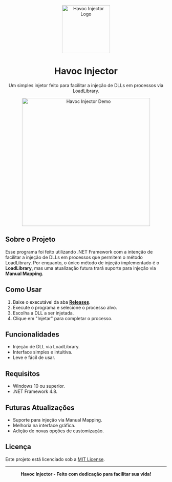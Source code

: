<p align="center">
  <!-- Coloque a sua logo aqui -->
  <img src="[path/to/your/logo.png](https://github.com/snkfranco/Havoc-Injector/blob/main/Assets/havocinjector.png?raw=true)" alt="Havoc Injector Logo" width="150">
</p>

<h1 align="center">Havoc Injector</h1>

<p align="center">
  Um simples injetor feito para facilitar a injeção de DLLs em processos via LoadLibrary.
</p>

<p align="center">
  <!-- Coloque um gif ou imagem mostrando o funcionamento aqui -->
  <img src="path/to/your/demo.gif" alt="Havoc Injector Demo" width="400">
</p>

## Sobre o Projeto

Esse programa foi feito utilizando .NET Framework com a intenção de facilitar a injeção de DLLs em processos que permitem o método LoadLibrary. Por enquanto, o único método de injeção implementado é o **LoadLibrary**, mas uma atualização futura trará suporte para injeção via **Manual Mapping**.

## Como Usar

1. Baixe o executável da aba [**Releases**](https://github.com/seu-usuario/HavocInjector/releases).
2. Execute o programa e selecione o processo alvo.
3. Escolha a DLL a ser injetada.
4. Clique em "Injetar" para completar o processo.


## Funcionalidades

- Injeção de DLL via LoadLibrary.
- Interface simples e intuitiva.
- Leve e fácil de usar.

## Requisitos

- Windows 10 ou superior.
- .NET Framework 4.8.


## Futuras Atualizações

- Suporte para injeção via Manual Mapping.
- Melhoria na interface gráfica.
- Adição de novas opções de customização.

## Licença

Este projeto está licenciado sob a [MIT License](https://github.com/seu-usuario/HavocInjector/blob/main/LICENSE).

---

<p align="center">
  <strong>Havoc Injector - Feito com dedicação para facilitar sua vida!</strong>
</p>
